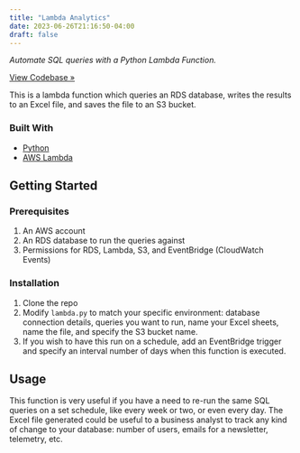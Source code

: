 ```yaml
---
title: "Lambda Analytics"
date: 2023-06-26T21:16:50-04:00
draft: false
---
```


*Automate SQL queries with a Python Lambda Function.*

[View Codebase »](https://github.com/codingwithcarl/lambda_sql_analytics)

This is a lambda function which queries an RDS database, writes the results to an Excel file, and saves the file to an S3 bucket.

### Built With

* [Python](https://python.org/)
* [AWS Lambda](https://aws.amazon.com/lambda/)

<!-- GETTING STARTED -->
## Getting Started

### Prerequisites

1. An AWS account
2. An RDS database to run the queries against
3. Permissions for RDS, Lambda, S3, and EventBridge (CloudWatch Events)


### Installation

1. Clone the repo
2. Modify `lambda.py` to match your specific environment: database connection details, queries you want to run, name your Excel sheets, name the file, and specify the S3 bucket name.
3. If you wish to have this run on a schedule, add an EventBridge trigger and specify an interval number of days when this function is executed. 


<!-- USAGE EXAMPLES -->
## Usage

This function is very useful if you have a need to re-run the same SQL queries on a set schedule, like every week or two, or even every day. The Excel file generated could be useful to a business analyst to track any kind of change to your database: number of users, emails for a newsletter, telemetry, etc.  
